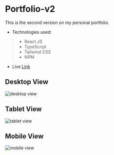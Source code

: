 # Portfolio-v2
This is the second version on my personal portfolio.

- Technologies used:
> - React JS
> - TypeScript 
> - Tailwind CSS 
> - NPM 

- Live [Link](https://iamnazeef.netlify.app/)

## Desktop View
![desktop view](https://raw.githubusercontent.com/iamnazeef/portfolio-v2/main/screenshots/desktop-view.png)

## Tablet View
![tablet view](https://raw.githubusercontent.com/iamnazeef/portfolio-v2/main/screenshots/tablet-view.png)

## Mobile View
![mobile view](https://raw.githubusercontent.com/iamnazeef/portfolio-v2/main/screenshots/mobile-view.png)
